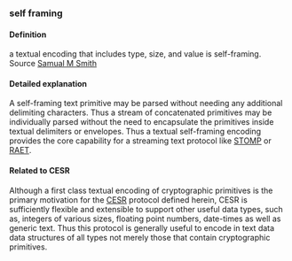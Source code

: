 ### self framing

<h4>Definition</h4><p>a textual encoding that includes type, size, and value is self-framing.<br>Source <a href="https://www.ietf.org/archive/id/draft-ssmith-cesr-02.txt">Samual M Smith</a></p><h4>Detailed explanation</h4><p>A self-framing text primitive may be parsed without needing any additional delimiting characters. Thus a stream of concatenated primitives may be individually parsed without the need to encapsulate the primitives inside textual delimiters or envelopes. Thus a textual self-framing encoding provides the core capability for a streaming text protocol like <a href="https://en.wikipedia.org/wiki/Streaming_Text_Oriented_Messaging_Protocol">STOMP</a> or <a href="https://github.com/RaetProtocol/raet">RAET</a>.</p><h4>Related to CESR</h4><p>Although a first class textual encoding of cryptographic primitives is the primary motivation for the <a href="composable-event-streaming-representation">CESR</a> protocol defined herein, CESR is sufficiently flexible and extensible to support other useful data types, such as, integers of various sizes, floating point numbers, date-times as well as generic text. Thus this protocol is generally useful to encode in text data data structures of all types not merely those that contain cryptographic primitives.</p>